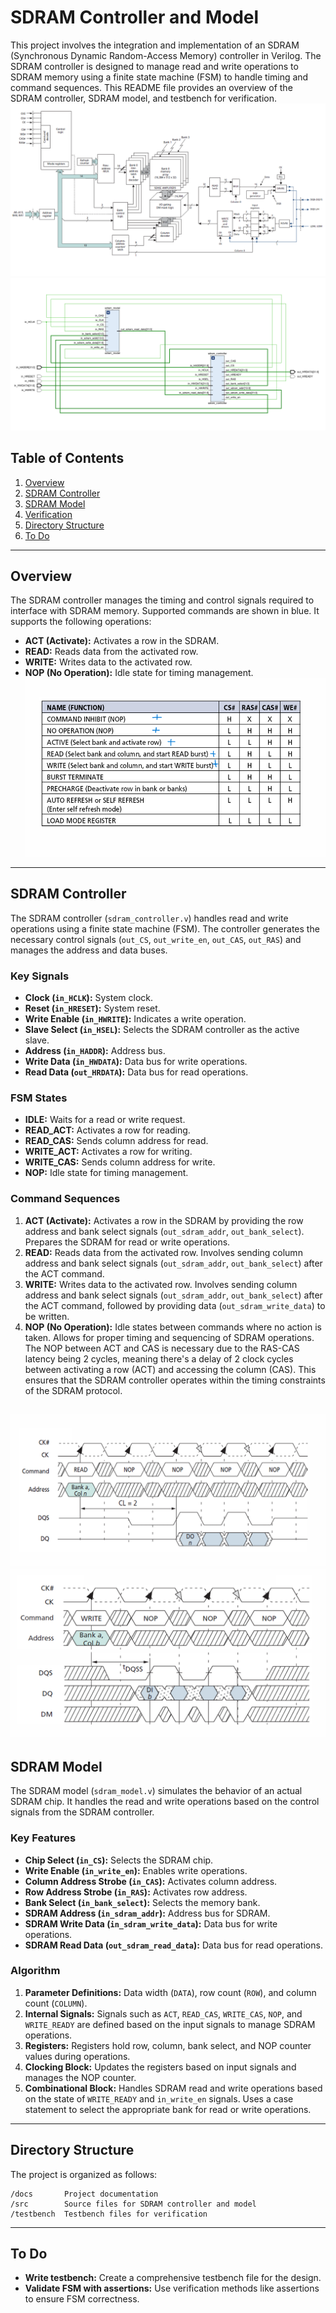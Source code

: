 # SDRAM Controller and Model

This project involves the integration and implementation of an SDRAM (Synchronous Dynamic Random-Access Memory) controller in Verilog. The SDRAM controller is designed to manage read and write operations to SDRAM memory using a finite state machine (FSM) to handle timing and command sequences. This README file provides an overview of the SDRAM controller, SDRAM model, and testbench for verification.
![SDRAM Block Diagram](docs/1GbSDRAM.png)
![SDRAM RTL Block Diagram](docs/SDRAMRTLBlockDiagram.png)

## Table of Contents

1. [Overview](#overview)
2. [SDRAM Controller](#sdram-controller)
3. [SDRAM Model](#sdram-model)
4. [Verification](#verification)
5. [Directory Structure](#directory-structure)
6. [To Do](#to-do)

---

## Overview

The SDRAM controller manages the timing and control signals required to interface with SDRAM memory. Supported commands are shown in blue. It supports the following operations:

- **ACT (Activate):** Activates a row in the SDRAM.
- **READ:** Reads data from the activated row.
- **WRITE:** Writes data to the activated row.
- **NOP (No Operation):** Idle state for timing management.
![SDRAM Commands Truth Table](docs/SDRAMCommands.png)
---

## SDRAM Controller

The SDRAM controller (`sdram_controller.v`) handles read and write operations using a finite state machine (FSM). The controller generates the necessary control signals (`out_CS`, `out_write_en`, `out_CAS`, `out_RAS`) and manages the address and data buses.

### Key Signals

- **Clock (`in_HCLK`):** System clock.
- **Reset (`in_HRESET`):** System reset.
- **Write Enable (`in_HWRITE`):** Indicates a write operation.
- **Slave Select (`in_HSEL`):** Selects the SDRAM controller as the active slave.
- **Address (`in_HADDR`):** Address bus.
- **Write Data (`in_HWDATA`):** Data bus for write operations.
- **Read Data (`out_HRDATA`):** Data bus for read operations.

### FSM States

- **IDLE:** Waits for a read or write request.
- **READ_ACT:** Activates a row for reading.
- **READ_CAS:** Sends column address for read.
- **WRITE_ACT:** Activates a row for writing.
- **WRITE_CAS:** Sends column address for write.
- **NOP:** Idle state for timing management.

### Command Sequences

1. **ACT (Activate):** Activates a row in the SDRAM by providing the row address and bank select signals (`out_sdram_addr`, `out_bank_select`). Prepares the SDRAM for read or write operations.
2. **READ:** Reads data from the activated row. Involves sending column address and bank select signals (`out_sdram_addr`, `out_bank_select`) after the ACT command.
3. **WRITE:** Writes data to the activated row. Involves sending column address and bank select signals (`out_sdram_addr`, `out_bank_select`) after the ACT command, followed by providing data (`out_sdram_write_data`) to be written.
4. **NOP (No Operation):** Idle states between commands where no action is taken. Allows for proper timing and sequencing of SDRAM operations. The NOP between ACT and CAS is necessary due to the RAS-CAS latency being 2 cycles, meaning there's a delay of 2 clock cycles between activating a row (ACT) and accessing the column (CAS). This ensures that the SDRAM controller operates within the timing constraints of the SDRAM protocol.

![SDRAM Write Command](docs/ReadOperation.png)
![SDRAM Read Command](docs/WriteOperation.png)
---

## SDRAM Model

The SDRAM model (`sdram_model.v`) simulates the behavior of an actual SDRAM chip. It handles the read and write operations based on the control signals from the SDRAM controller.

### Key Features

- **Chip Select (`in_CS`):** Selects the SDRAM chip.
- **Write Enable (`in_write_en`):** Enables write operations.
- **Column Address Strobe (`in_CAS`):** Activates column address.
- **Row Address Strobe (`in_RAS`):** Activates row address.
- **Bank Select (`in_bank_select`):** Selects the memory bank.
- **SDRAM Address (`in_sdram_addr`):** Address bus for SDRAM.
- **SDRAM Write Data (`in_sdram_write_data`):** Data bus for write operations.
- **SDRAM Read Data (`out_sdram_read_data`):** Data bus for read operations.

### Algorithm

1. **Parameter Definitions:** Data width (`DATA`), row count (`ROW`), and column count (`COLUMN`).
2. **Internal Signals:** Signals such as `ACT`, `READ_CAS`, `WRITE_CAS`, `NOP`, and `WRITE_READY` are defined based on the input signals to manage SDRAM operations.
3. **Registers:** Registers hold row, column, bank select, and NOP counter values during operations.
4. **Clocking Block:** Updates the registers based on input signals and manages the NOP counter.
5. **Combinational Block:** Handles SDRAM read and write operations based on the state of `WRITE_READY` and `in_write_en` signals. Uses a case statement to select the appropriate bank for read or write operations.

---

## Directory Structure

The project is organized as follows:

```text
/docs       Project documentation
/src        Source files for SDRAM controller and model
/testbench  Testbench files for verification
```
---

## To Do

- **Write testbench:** Create a comprehensive testbench file for the design.
- **Validate FSM with assertions:** Use verification methods like assertions to ensure FSM correctness.